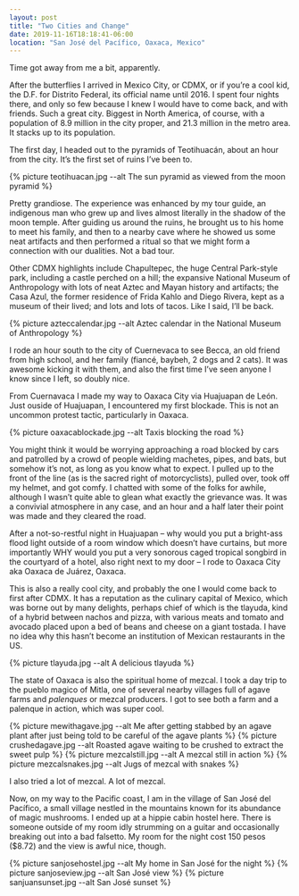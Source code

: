 ```yaml
---
layout: post
title: "Two Cities and Change"
date: 2019-11-16T18:18:41-06:00
location: "San José del Pacífico, Oaxaca, Mexico"
---
```


Time got away from me a bit, apparently.

After the butterflies I arrived in Mexico City, or CDMX, or if you’re a cool kid, the D.F. for Distrito Federal, its official name until 2016. I spent four nights there, and only so few because I knew I would have to come back, and with friends. Such a great city. Biggest in North America, of course, with a population of 8.9 million in the city proper, and 21.3 million in the metro area. It stacks up to its population.

The first day, I headed out to the pyramids of Teotihuacán, about an hour from the city. It’s the first set of ruins I’ve been to.

{% picture teotihuacan.jpg --alt The sun pyramid as viewed from the moon pyramid %}

Pretty grandiose. The experience was enhanced by my tour guide, an indigenous man who grew up and lives almost literally in the shadow of the moon temple. After guiding us around the ruins, he brought us to his home to meet his family, and then to a nearby cave where he showed us some neat artifacts and then performed a ritual so that we might form a connection with our dualities. Not a bad tour.

Other CDMX highlights include Chapultepec, the huge Central Park-style park, including a castle perched on a hill; the expansive National Museum of Anthropology with lots of neat Aztec and Mayan history and artifacts; the Casa Azul, the former residence of Frida Kahlo and Diego Rivera, kept as a museum of their lived; and lots and lots of tacos. Like I said, I’ll be back.

{% picture azteccalendar.jpg --alt Aztec calendar in the National Museum of Anthropology %}

I rode an hour south to the city of Cuernevaca to see Becca, an old friend from high school, and her family (fiancé, baybeh, 2 dogs and 2 cats). It was awesome kicking it with them, and also the first time I’ve seen anyone I know since I left, so doubly nice.

From Cuernavaca I made my way to Oaxaca City via Huajuapan de León. Just ouside of Huajuapan, I encountered my first blockade. This is not an uncommon protest tactic, particularly in Oaxaca.

{% picture oaxacablockade.jpg --alt Taxis blocking the road %}

You might think it would be worrying approaching a road blocked by cars and patrolled by a crowd of people wielding machetes, pipes, and bats, but somehow it’s not, as long as you know what to expect. I pulled up to the front of the line (as is the sacred right of motorcyclists), pulled over, took off my helmet, and got comfy. I chatted with some of the folks for awhile, although I wasn’t quite able to glean what exactly the grievance was. It was a convivial atmosphere in any case, and an hour and a half later their point was made and they cleared the road.

After a not-so-restful night in Huajuapan – why would you put a bright-ass flood light outside of a room window which doesn’t have curtains, but more importantly WHY would you put a very sonorous caged tropical songbird in the courtyard of a hotel, also right next to my door – I rode to Oaxaca City aka Oaxaca de Juárez, Oaxaca.

This is also a really cool city, and probably the one I would come back to first after CDMX. It has a reputation as the culinary capital of Mexico, which was borne out by many delights, perhaps chief of which is the tlayuda, kind of a hybrid between nachos and pizza, with various meats and tomato and avocado placed upon a bed of beans and cheese on a giant tostada. I have no idea why this hasn’t become an institution of Mexican restaurants in the US.

{% picture tlayuda.jpg --alt A delicious tlayuda %}

The state of Oaxaca is also the spiritual home of mezcal. I took a day trip to the pueblo magico of Mitla, one of several nearby villages full of agave farms and _palenques_ or mezcal producers. I got to see both a farm and a palenque in action, which was super cool. 

{% picture mewithagave.jpg --alt Me after getting stabbed by an agave plant after just being told to be careful of the agave plants %}
{% picture crushedagave.jpg --alt Roasted agave waiting to be crushed to extract the sweet pulp %}
{% picture mezcalstill.jpg --alt A mezcal still in action %}
{% picture mezcalsnakes.jpg --alt Jugs of mezcal with snakes %}

I also tried a lot of mezcal. A lot of mezcal.

Now, on my way to the Pacific coast, I am in the village of San José del Pacífico, a small village nestled in the mountains known for its abundance of magic mushrooms. I ended up at a hippie cabin hostel here. There is someone outside of my room idly strumming on a guitar and occasionally breaking out into a bad falsetto. My room for the night cost 150 pesos ($8.72) and the view is awful nice, though.

{% picture sanjosehostel.jpg --alt My home in San José for the night %}
{% picture sanjoseview.jpg --alt San José view %}
{% picture sanjuansunset.jpg --alt San José sunset %}